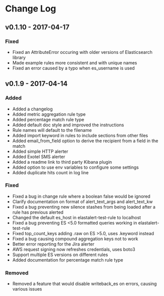 # Change Log

## v0.1.10 - 2017-04-17

### Fixed
- Fixed an AttributeError occuring with older versions of Elasticsearch library
- Made example rules more consistent and with unique names
- Fixed an error caused by a typo when es_username is used

## v0.1.9 - 2017-04-14

### Added
- Added a changelog
- Added metric aggregation rule type
- Added percentage match rule type
- Added default doc style and improved the instructions
- Rule names will default to the filename
- Added import keyword in rules to include sections from other files
- Added email_from_field option to derive the recipient from a field in the match
- Added simple HTTP alerter
- Added Exotel SMS alerter
- Added a readme link to third party Kibana plugin
- Added option to use env variables to configure some settings
- Added duplicate hits count in log line

### Fixed
- Fixed a bug in change rule where a boolean false would be ignored
- Clarify documentation on format of alert_text_args and alert_text_kw
- Fixed a bug preventing new silence stashes from being loaded after a rule has previous alerted
- Changed the default es_host in elastalert-test-rule to localhost
- Fixed a bug preventing ES <5.0 formatted queries working in elastalert-test-rule
- Fixed top_count_keys adding .raw on ES >5.0, uses .keyword instead
- Fixed a bug causing compound aggregation keys not to work
- Better error reporting for the Jira alerter
- AWS request signing now refreshes credentials, uses boto3
- Support multiple ES versions on different rules
- Added documentation for percentage match rule type

### Removed
- Removed a feature that would disable writeback_es on errors, causing various issues
